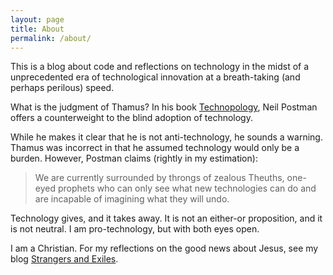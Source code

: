 ```yaml
---
layout: page
title: About
permalink: /about/
---
```


This is a blog about code and reflections on technology in the midst of a unprecedented era of technological innovation at a breath-taking (and perhaps perilous) speed.



What is the judgment of Thamus? In his book [Technopology](https://books.google.com/books?id=gYrIVidSiLIC&pg=PT12&dq=Technopoly+AND+Thamus&hl=en&sa=X&ei=ClYtVZbzNtCrogSDm4DYCQ&ved=0CCQQ6AEwAQ#v=onepage&q=Technopoly%20AND%20Thamus&f=false),
Neil Postman offers a counterweight to the blind adoption of technology.



While he makes it clear that he is not anti-technology, he sounds a warning. Thamus was incorrect in that
he assumed technology would only be a burden. However, Postman claims (rightly in my estimation):



> We are currently surrounded by throngs of zealous Theuths, one-eyed prophets who can only see what
> new technologies can do and are incapable of imagining what they will undo.



Technology gives, and it takes away. It is not an either-or proposition, and it is not neutral. I am pro-technology, but
with both eyes open.



I am a Christian. For my reflections on the good news about Jesus, see my blog [Strangers and Exiles](http://strangersandexiles.com).
